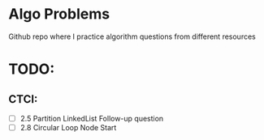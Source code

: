 # Algo Problems
Github repo where I practice algorithm questions from different resources

# TODO:
## CTCI:
- [ ] 2.5 Partition LinkedList Follow-up question
- [ ] 2.8 Circular Loop Node Start